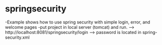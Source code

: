 # springsecurity
-Example shows how to use spring security with simple login, error, and welcome pages
-put project in local server (tomcat) and run. 
--> http://localhost:8081/springsecurity/login
--> password is located in spring-security.xml
